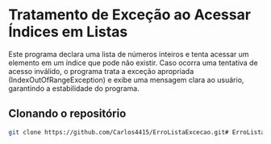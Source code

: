 # Tratamento de Exceção ao Acessar Índices em Listas

Este programa declara uma lista de números inteiros e tenta acessar um elemento em um índice que pode não existir. Caso ocorra uma tentativa de acesso inválido, o programa trata a exceção apropriada (IndexOutOfRangeException) e exibe uma mensagem clara ao usuário, garantindo a estabilidade do programa.

## Clonando o repositório

```bash
git clone https://github.com/Carlos4415/ErroListaExcecao.git#   E r r o L i s t a E x c e c a o  
 